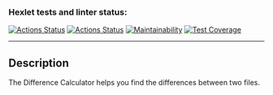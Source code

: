 ### Hexlet tests and linter status:
[![Actions Status](https://github.com/temikis/frontend-project-46/workflows/hexlet-check/badge.svg)](https://github.com/temikis/frontend-project-46/actions)
[![Actions Status](https://github.com/temikis/frontend-project-46/workflows/test-check/badge.svg)](https://github.com/temikis/frontend-project-46/actions)
[![Maintainability](https://api.codeclimate.com/v1/badges/b0a34b8ba326437ea76d/maintainability)](https://codeclimate.com/github/temikis/frontend-project-46/maintainability)
[![Test Coverage](https://api.codeclimate.com/v1/badges/b0a34b8ba326437ea76d/test_coverage)](https://codeclimate.com/github/temikis/frontend-project-46/test_coverage)


---
## Description

The Difference Calculator helps you find the differences between two files.